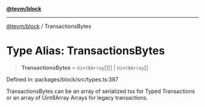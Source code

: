 [**@tevm/block**](../README.md)

***

[@tevm/block](../globals.md) / TransactionsBytes

# Type Alias: TransactionsBytes

> **TransactionsBytes** = `Uint8Array`[][] \| `Uint8Array`[]

Defined in: packages/block/src/types.ts:387

TransactionsBytes can be an array of serialized txs for Typed Transactions or an array of Uint8Array Arrays for legacy transactions.
